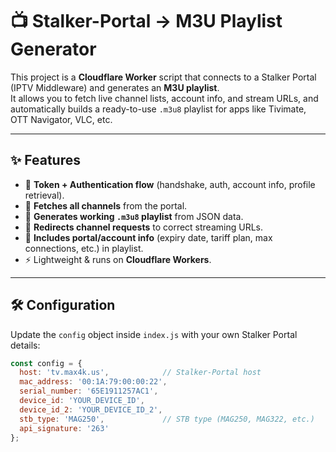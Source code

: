 # 📺 Stalker-Portal → M3U Playlist Generator

This project is a **Cloudflare Worker** script that connects to a Stalker Portal (IPTV Middleware) and generates an **M3U playlist**.  
It allows you to fetch live channel lists, account info, and stream URLs, and automatically builds a ready-to-use `.m3u8` playlist for apps like Tivimate, OTT Navigator, VLC, etc.

---

## ✨ Features
- 🔑 **Token + Authentication flow** (handshake, auth, account info, profile retrieval).  
- 📂 **Fetches all channels** from the portal.  
- 📡 **Generates working `.m3u8` playlist** from JSON data.  
- 🔄 **Redirects channel requests** to correct streaming URLs.  
- 🧾 **Includes portal/account info** (expiry date, tariff plan, max connections, etc.) in playlist.  
- ⚡ Lightweight & runs on **Cloudflare Workers**.

---

## 🛠 Configuration
Update the `config` object inside `index.js` with your own Stalker Portal details:

```js
const config = {
  host: 'tv.max4k.us',            // Stalker-Portal host
  mac_address: '00:1A:79:00:00:22',
  serial_number: '65E1911257AC1',
  device_id: 'YOUR_DEVICE_ID',
  device_id_2: 'YOUR_DEVICE_ID_2',
  stb_type: 'MAG250',             // STB type (MAG250, MAG322, etc.)
  api_signature: '263'
};
